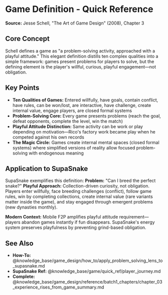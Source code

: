 # Game Definition - Quick Reference

**Source:** Jesse Schell, "The Art of Game Design" (2008), Chapter 3

## Core Concept

Schell defines a game as "a problem-solving activity, approached with a playful attitude." This elegant definition distills ten complex qualities into a simple framework: games present problems for players to solve, but the defining element is the player's willful, curious, playful engagement—not obligation.

## Key Points

- **Ten Qualities of Games:** Entered willfully, have goals, contain conflict, have rules, can be won/lost, are interactive, have challenge, create internal value, engage players, are closed formal systems
- **Problem-Solving Core:** Every game presents problems (reach the goal, defeat opponents, complete the level, win the match)
- **Playful Attitude Distinction:** Same activity can be work or play depending on motivation—Rico's factory work became play when he competed against his own records
- **The Magic Circle:** Games create internal mental spaces (closed formal systems) where simplified versions of reality allow focused problem-solving with endogenous meaning

## Application to SupaSnake

SupaSnake exemplifies this definition: **Problem:** "Can I breed the perfect snake?" **Playful Approach:** Collection-driven curiosity, not obligation. Players enter willfully, face breeding challenges (conflict), follow game rules, win by completing collections, create internal value (rare variants matter inside the game), and stay engaged through emergent problems (new dynasties monthly).

**Modern Context:** Mobile F2P amplifies playful attitude requirement—players abandon games instantly if fun disappears. SupaSnake's energy system preserves playfulness by preventing grind-based obligation.

## See Also

- **How-To:** @knowledge_base/game_design/how_to/apply_problem_solving_lens_to_supasnake.md
- **SupaSnake Ref:** @knowledge_base/game/quick_ref/player_journey.md
- **Complete:** @knowledge_base/game_design/reference/batch1_chapters/chapter_03_experience_rises_from_game_summary.md
